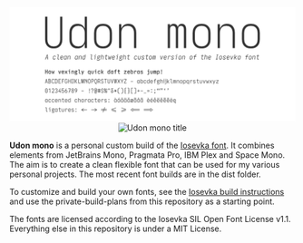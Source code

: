 <p align="center"> <img src="assets/udon_mono_title_light.png#gh-light-mode-only" title="Udon mono title"><img src="asssets/udon_mono_title_dark.png#gh-dark-mode-only" title="Udon mono title"/> </p>

**Udon mono** is a personal custom build of the [Iosevka font](https://github.com/be5invis/Iosevka). It combines elements from JetBrains Mono, Pragmata Pro, IBM Plex and Space Mono. The aim is to create a clean flexible font that can be used for my various personal projects. The most recent font builds are in the dist folder.

To customize and build your own fonts, see the [Iosevka build instructions](https://github.com/be5invis/Iosevka/blob/main/doc/custom-build.md) and use the private-build-plans from this repository as a starting point.

The fonts are licensed according to the Iosevka SIL Open Font License v1.1. Everything else in this repository is under a MIT License.